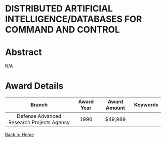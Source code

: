 
DISTRIBUTED ARTIFICIAL INTELLIGENCE/DATABASES FOR COMMAND AND CONTROL
=====================================================================

# Abstract


N/A  

# Award Details

|Branch|Award Year|Award Amount|Keywords|
| :---: | :---: | :---: | :---: |
|Defense Advanced Research Projects Agency|1990|$49,989||
  
  


[Back to Home](https://github.com/chrischow/dod_sbir_awards#146)